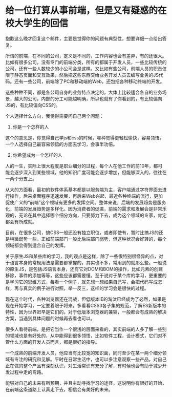 给一位打算从事前端，但是又有疑惑的在校大学生的回信
====

抱歉这么晚才回复这个邮件，主要是觉得你的问题有典型性，想要详细一点给出答复。

所谓的前端，在不同的公司，定义是不同的，工作内容也会有差异，有的还很大。比如有很多公司，没有专门的前端分类，所有的都属于开发人员，一些比较传统的公司，还有一些人数较少的小公司会是这样。又比如有些公司，前端人员的职责仅限于静态页面和交互效果，然后把这些东西交给业务开发人员去编写业务的JS代码。还有一些公司，前端除了PC和移动端的Web，还包括各种移动终端的开发。

这些种种不同，都是各公司自身的业务特点决定的，大体上比较适合各自的业务场景，越大的公司，内部的分工可能越明确，所以也就有了你看到的，有比较偏向JS的，有比较偏向CSS的。

个人选择什么方向，我觉得需要问自己两个问题：

1. 你是一个怎样的人

这个的意思是，你觉得自己学js和css的时候，哪种觉得更轻松愉快，容易领悟。一个人选择自己最容易领悟的方面去学习，会事半功倍。

2. 你希望成为一个怎样的人

人的一生，实际上很大程度是职业细分的过程，每个人在他工作的前10年，都可能会逐步深入到某些领域，他的知识广度可能会逐步增加，但能够深入的，往往在一两个分支上。

从大的方面看，最初的软件体系基本都是以服务端为主，客户端通过字符界面去进行操作，后来桌面程序迅速发展，再后来Web兴起，最近各种终端的流行，更加促使广义的“前端”这个领域有更多的发挥空间。整体来说，后端的发展趋势是服务化，前端的发展趋势是多样化。因为消费者的促进，前端的需求和发展会是非常乐观的，无论在其中选择哪个细分方向，只要努力下去，成为这个领域的专家，肯定都会有所成就。

目前，在很多公司，搞CSS一般还没有独立职位，或者即使有，暂时比搞JS的还是稍微弱势一些，正如前端部门一般比后端部门弱势，但这种状况会好转的，每个领域都会得到适合自己的发挥。

关于原生JS和某些库的学习，我的观点是这样，除了一些很特别很怪异的点，对于语言本身的常规用法是需要都掌握的，其实也不多，常用到的就那么些。一般说的原生JS，是包括JS语言本身，还有它对DOM和BOM的操作，比如元素的创建移除，事件的添加等等，这些应该都需要懂。至于说对于某个库的学习，更重要的是学习它的思维方式，每看一个例子，就先想一想如果自己写，会把代码写成怎样，再与真实的例子进行对照，举一反三，这样的学习会是很快的过程。

现在这个时代，各种浏览器还在混战，但低版本IE的淘汰已经成为了必然，如果是现在开始学习，一定要着眼于将来，多看看CSS3各子集的规范，了解ES新版本的特性，因为世界迟早是它们的。对于低版本浏览器的兼容，一般都会有成熟的解决方案，当遇到具体问题的时候再去看也可以。

很多人看待前端，是把它当作一个很浅的层面来看的，其实前端的人多了解一些别的领域也是有好处的，从中能得到很多领悟，比如软件工程，设计模式，它们对不管什么方面的开发人员而言，都是很好的指导。

一个成熟的前端开发人员，他应当有比较宽的知识面，同时至少在某一两个细分领域有专注的研究和见解。平时在日常生活中，也可以多注意观察一些产品，对自己正在做的整个产品有深刻认识，对生活常识有充分了解，有时候也会有助于减少开发过程中走的弯路。

能够对自己的未来有所预期，并且主动寻找学习的途径，这说明你有很好的开始，在前端这条道路上认真走下去，相信会有美好的未来。
